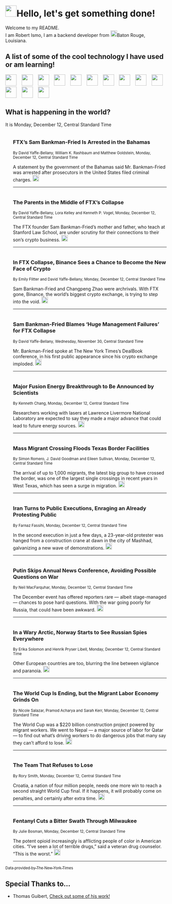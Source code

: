 <h1><img src="https://emojis.slackmojis.com/emojis/images/1643514375/3493/hot-coffee.gif?1643514375" width="35"/>Hello, let's get something done!</h1>

<p>Welcome to my README.<br/>
I am Robert Ismo, I am a backend developer from <img src="https://emojis.slackmojis.com/emojis/images/1638395689/50435/moulin_rouge.png?1638395689" width="20"/>Baton Rouge, Louisiana.</p>
<h2>A list of some of the cool technology I have used or am learning!</h2>
<p>
<img src="https://emojis.slackmojis.com/emojis/images/1643516091/21142/meow_bongotap.gif?1643516091" width="35" alt="">
<img src="https://img.shields.io/badge/Favorite%20Frontend%20Framework-SvelteKit-f83903" alt="">
<img src="https://img.shields.io/badge/Second%20Favorite-Vue-40b581" alt="">
<img src="https://img.shields.io/badge/Most%20Used%20Runtime-Nodejs-78b061" alt="">
<img src="https://emojis.slackmojis.com/emojis/images/1643517416/34482/fire.gif?1643517416" width="35" alt="">
<img src="https://img.shields.io/badge/Javascript%20But%20Better-Typescript-0078ca" alt="">
<img src="https://img.shields.io/badge/Favorite%20Language-Elixir-3e244d" alt="">
<img src="https://img.shields.io/badge/Containerize%20Everything-Docker-6ac9ef" alt="">
<img src="https://emojis.slackmojis.com/emojis/images/1643514596/5999/meow_party.gif?1643514596" width="35" alt="">
<img src="https://img.shields.io/badge/API%20Love%20Language-Graphql-de32a5" alt="">
<img src="https://img.shields.io/badge/Our%20Favorite%20Version%20Controller-Git-e94f33" alt="">
<img src="https://img.shields.io/badge/Favorite%20Database-Redis-d42d1d" alt="">
<img src="https://emojis.slackmojis.com/emojis/images/1643514559/5584/deployparrot.gif?1643514559" width="35" alt="">
<img src="https://img.shields.io/badge/Container%20Interstate-RabbitMQ-f66200" alt="">
<img src="https://img.shields.io/badge/Gotta%20Learn-Kubernetes-316adf" alt="">
<img src="https://img.shields.io/badge/Really%20Mature%20Now-WASM-654fef" alt="">
<img src="https://emojis.slackmojis.com/emojis/images/1666642497/61942/dance_vibe.gif?1666642497" width="35" alt="">
<img src="https://img.shields.io/badge/For%20My%20M1-ARM64-657d96" alt="">
<img src="https://img.shields.io/badge/Loving%20This%20So%20Much-TailwindCSS-17bcb5" alt="">
<img src="https://img.shields.io/badge/Cool%20Build%20Tool-Vite-f9cb24" alt="">
<img src="https://emojis.slackmojis.com/emojis/images/1669231376/62819/working-on-it.gif?1669231376" width="35" alt="">
<img src="https://img.shields.io/badge/Fun%20and%20Easy%20Database-MongoDB-5f8c49" alt="">
<img src="https://img.shields.io/badge/JS%20Life%20Support-NPM-c73737" alt="">
<img src="https://img.shields.io/badge/I%20Liked%20It-DynamoDB-0073b9" alt="">
<img src="https://emojis.slackmojis.com/emojis/images/1643514045/46/question.gif?1643514045" width="35" alt="">
<img src="https://img.shields.io/badge/cool-React-60d6f9" alt="">
<img src="https://img.shields.io/badge/Future%20Big%20Project-Lambda-f37e00" alt="">
<img src="https://img.shields.io/badge/NPM%20But%20Better-PNPM-f1aa07" alt="">
<img src="https://emojis.slackmojis.com/emojis/images/1643514943/9662/fbwow.gif?1643514943" width="35" alt="">
<img src="https://img.shields.io/badge/First%20Language-C-662079" alt="">
<img src="https://img.shields.io/badge/Where%20I%20Deploy%20Frontend-Vercel-000000" alt="">
<img src="https://img.shields.io/badge/Who%20Does%20not%20Want%20an%20App-Swift-f9492a" alt="">
<img src="https://emojis.slackmojis.com/emojis/images/1643514058/151/javascript.png?1643514058" width="35" alt="">
<img src="https://img.shields.io/badge/cool-Python-fbd542" alt="">
<img src="https://img.shields.io/badge/Favorite%20Something-Stripe-656cdc" alt="">
<img src="https://img.shields.io/badge/Of%20Course-HTML5-ed6327" alt="">
<img src="https://emojis.slackmojis.com/emojis/images/1660415405/60731/bomb.gif?1660415405" width="35" alt="">
<img src="https://img.shields.io/badge/hate-CSS-2964ec" alt="">
<img src="https://img.shields.io/badge/Learning-CircleCI-141215" alt="">
<img src="https://img.shields.io/badge/Learning-Rust-fbbb3b" alt="">
<img src="https://emojis.slackmojis.com/emojis/images/1660415397/60712/writing-hand.gif?1660415397" width="35" alt="">
<img src="https://img.shields.io/badge/Dev%20Browser%20of%20Choice-Firefox-cc4e26" alt="">
<img src="https://img.shields.io/badge/Recoverying%20From%20Windows-UNIX-1781e3" alt="">
<img src="https://img.shields.io/badge/LOVE-LogSeq-90c1c2" alt="">
<img src="https://emojis.slackmojis.com/emojis/images/1643514066/223/kirby.gif?1643514066" width="35" alt="">
<img src="https://img.shields.io/badge/Daily%20Driver-MacOS-e6e6e8" alt="">
<img src="https://img.shields.io/badge/Git%20Server-Github-000000" alt="">
<img src="https://img.shields.io/badge/enjoyable-EC2-f17428" alt="">
<img src="https://emojis.slackmojis.com/emojis/images/1643514239/2069/excited.gif?1643514239" width="35" alt="">
</p>
<h2>What is happening in the world?</h2>
<p>It is Monday, December 12, Central Standard Time</p>
<ol>
<img src="https://img.shields.io/badge/-business-blue" alt="">
<h3>FTX’s Sam Bankman-Fried Is Arrested in the Bahamas</h3>
<sub>By David Yaffe-Bellany, William K. Rashbaum and Matthew Goldstein,   Monday, December 12, Central Standard Time</sub>
<p>A statement by the government of the Bahamas said Mr. Bankman-Fried was arrested after prosecutors in the United States filed criminal charges.  <a href="https://nyti.ms/3Yl4bIY"><img src="https://developer.nytimes.com/files/poweredby_nytimes_30b.png?v=1583354208352" height="20"></a></p>
<hr/>
<img src="https://img.shields.io/badge/-technology-blue" alt="">
<h3>The Parents in the Middle of FTX’s Collapse</h3>
<sub>By David Yaffe-Bellany, Lora Kelley and Kenneth P. Vogel,   Monday, December 12, Central Standard Time</sub>
<p>The FTX founder Sam Bankman-Fried’s mother and father, who teach at Stanford Law School, are under scrutiny for their connections to their son’s crypto business.  <a href="https://nyti.ms/3VQKuHC"><img src="https://developer.nytimes.com/files/poweredby_nytimes_30b.png?v=1583354208352" height="20"></a></p>
<hr/>
<img src="https://img.shields.io/badge/-business-blue" alt="">
<h3>In FTX Collapse, Binance Sees a Chance to Become the New Face of Crypto</h3>
<sub>By Emily Flitter and David Yaffe-Bellany,   Monday, December 12, Central Standard Time</sub>
<p>Sam Bankman-Fried and Changpeng Zhao were archrivals. With FTX gone, Binance, the world’s biggest crypto exchange, is trying to step into the void.  <a href="https://nyti.ms/3W6SpQw"><img src="https://developer.nytimes.com/files/poweredby_nytimes_30b.png?v=1583354208352" height="20"></a></p>
<hr/>
<img src="https://img.shields.io/badge/-business-blue" alt="">
<h3>Sam Bankman-Fried Blames ‘Huge Management Failures’ for FTX Collapse</h3>
<sub>By David Yaffe-Bellany,   Wednesday, November 30, Central Standard Time</sub>
<p>Mr. Bankman-Fried spoke at The New York Times’s DealBook conference, in his first public appearance since his crypto exchange imploded.  <a href="https://nyti.ms/3GZJ3lj"><img src="https://developer.nytimes.com/files/poweredby_nytimes_30b.png?v=1583354208352" height="20"></a></p>
<hr/>
<img src="https://img.shields.io/badge/-science-blue" alt="">
<h3>Major Fusion Energy Breakthrough to Be Announced by Scientists</h3>
<sub>By Kenneth Chang,   Monday, December 12, Central Standard Time</sub>
<p>Researchers working with lasers at Lawrence Livermore National Laboratory are expected to say they made a major advance that could lead to future energy sources.  <a href="https://nyti.ms/3BpMr5u"><img src="https://developer.nytimes.com/files/poweredby_nytimes_30b.png?v=1583354208352" height="20"></a></p>
<hr/>
<img src="https://img.shields.io/badge/-us-blue" alt="">
<h3>Mass Migrant Crossing Floods Texas Border Facilities</h3>
<sub>By Simon Romero, J. David Goodman and Eileen Sullivan,   Monday, December 12, Central Standard Time</sub>
<p>The arrival of up to 1,000 migrants, the latest big group to have crossed the border, was one of the largest single crossings in recent years in West Texas, which has seen a surge in migration.  <a href="https://nyti.ms/3UKn0CA"><img src="https://developer.nytimes.com/files/poweredby_nytimes_30b.png?v=1583354208352" height="20"></a></p>
<hr/>
<img src="https://img.shields.io/badge/-world-blue" alt="">
<h3>Iran Turns to Public Executions, Enraging an Already Protesting Public</h3>
<sub>By Farnaz Fassihi,   Monday, December 12, Central Standard Time</sub>
<p>In the second execution in just a few days, a 23-year-old protester was hanged from a construction crane at dawn in the city of Mashhad, galvanizing a new wave of demonstrations.  <a href="https://nyti.ms/3HuHwnJ"><img src="https://developer.nytimes.com/files/poweredby_nytimes_30b.png?v=1583354208352" height="20"></a></p>
<hr/>
<img src="https://img.shields.io/badge/-world-blue" alt="">
<h3>Putin Skips Annual News Conference, Avoiding Possible Questions on War</h3>
<sub>By Neil MacFarquhar,   Monday, December 12, Central Standard Time</sub>
<p>The December event has offered reporters rare — albeit stage-managed — chances to pose hard questions. With the war going poorly for Russia, that could have been awkward.  <a href="https://nyti.ms/3WdRsWG"><img src="https://developer.nytimes.com/files/poweredby_nytimes_30b.png?v=1583354208352" height="20"></a></p>
<hr/>
<img src="https://img.shields.io/badge/-world-blue" alt="">
<h3>In a Wary Arctic, Norway Starts to See Russian Spies Everywhere</h3>
<sub>By Erika Solomon and Henrik Pryser Libell,   Monday, December 12, Central Standard Time</sub>
<p>Other European countries are too, blurring the line between vigilance and paranoia.  <a href="https://nyti.ms/3FnvN7D"><img src="https://developer.nytimes.com/files/poweredby_nytimes_30b.png?v=1583354208352" height="20"></a></p>
<hr/>
<img src="https://img.shields.io/badge/-sports-blue" alt="">
<h3>The World Cup Is Ending, but the Migrant Labor Economy Grinds On</h3>
<sub>By Nicole Salazar, Pramod Acharya and Sarah Kerr,   Monday, December 12, Central Standard Time</sub>
<p>The World Cup was a $220 billion construction project powered by migrant workers. We went to Nepal — a major source of labor for Qatar — to find out what’s driving workers to do dangerous jobs that many say they can’t afford to lose.  <a href="https://nyti.ms/3Fig0al"><img src="https://developer.nytimes.com/files/poweredby_nytimes_30b.png?v=1583354208352" height="20"></a></p>
<hr/>
<img src="https://img.shields.io/badge/-sports-blue" alt="">
<h3>The Team That Refuses to Lose</h3>
<sub>By Rory Smith,   Monday, December 12, Central Standard Time</sub>
<p>Croatia, a nation of four million people, needs one more win to reach a second straight World Cup final. If it happens, it will probably come on penalties, and certainly after extra time.  <a href="https://nyti.ms/3hdsLLu"><img src="https://developer.nytimes.com/files/poweredby_nytimes_30b.png?v=1583354208352" height="20"></a></p>
<hr/>
<img src="https://img.shields.io/badge/-us-blue" alt="">
<h3>Fentanyl Cuts a Bitter Swath Through Milwaukee</h3>
<sub>By Julie Bosman,   Monday, December 12, Central Standard Time</sub>
<p>The potent opioid increasingly is afflicting people of color in American cities. “I’ve seen a lot of terrible drugs,” said a veteran drug counselor. “This is the worst.”  <a href="https://nyti.ms/3UZkYyI"><img src="https://developer.nytimes.com/files/poweredby_nytimes_30b.png?v=1583354208352" height="20"></a></p>
<hr/>
</ol>
<a href="https://developer.nytimes.com"><sub>Data provided by The New York Times</sub></a>

<h2>Special Thanks to...</h2>
<ul>
<li>Thomas Guibert, <a href="https://github.com/thmsgbrt/thmsgbrt">Check out some of his work!</a></li>
</ul>